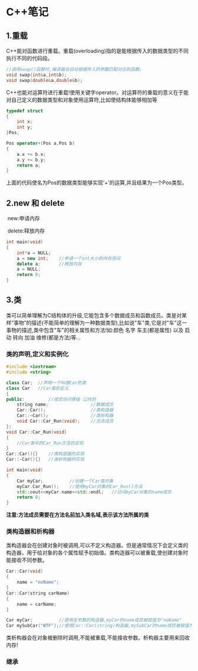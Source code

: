 # C++笔记

## 	1.重载

​	C++能对函数进行重载。重载(overloading)指的是能根据传入的数据类型的不同执行不同的代码段。

```c++
//调用swap()函数时,编译器会自动根据传入的参数匹配对应的函数。
void swap(int&a,int&b);
void swap(double&a,double&b);
```

​	C++也能对运算符进行重载!使用关键字operator。对运算符的重载的意义在于能对自己定义的数据类型和对象使用运算符,比如使结构体能够相加等

```c++
typedef struct
{
    int x;
    int y;
}Pos;

Pos operator+(Pos a,Pos b)
{
    a.x += b.x;
    a.y += b.y;
    return a;
}
```

​	上面的代码使名为Pos的数据类型能够实现'+'的运算,并且结果为一个Pos类型。

## 2.new 和 delete

​	new:申请内存

​	delete:释放内存

```c++
int main(void)
{
    int*a = NULL;
    a = new int;	//申请一个int大小的内存空间
    delete a;		//释放内存
    a = NULL;
    return 0;
}
```

## 3.类

​	类可以简单理解为C结构体的升级,它能包含多个数据成员和函数成员。类是对某样“事物”的描述(不能简单的理解为一种数据类型),比如说"车"类,它是对"车"这一事物的描述,类中包含"车"的相关属性和方法!如:颜色 名字 车主(都是属性) 以及 启动 转向 加油 维修(都是方法)等...

### 	类的声明,定义和实例化

```c++
#include <iostream>
#include <string>

class Car;	//声明一个叫做Car的类
class Car	//Car类的定义
{
public:			//成员访问等级 公共的
    string name;				//数据成员
    Car::Car();					//类构造器
    Car::~Car();				//类析构器
    void Car::Car_Run(void);	//方法成员
};
void Car::Car_Run(void)
{
    //Car类中的Car_Run方法的实现
}
Car::Car(){}	//类构造器的实现
Car::~Car(){}	//类析构器的实现

int main(void)
{
    Car	myCar;			//创建一个Car类对象
    myCar.Car_Run();	//使用myCar对象的Car_Run()方法
    std::cout<<myCar.name<<std::endl;	//访问myCar对象的name成员
    return 0;
}

```

​	**注意:方法成员需要在方法名前加入类名域,表示该方法所属的类**

### 	类构造器和析构器

​	类构造器会在创建对象时被调用,可以不定义构造器。但是通常情况下会定义类的构造器，用于给对象的各个属性赋予初始值。类构造器可以被重载,使创建对象时能接收不同参数。

```c++
Car::Car(void)
{
	name = "noName";
}
Car::Car(string carName)
{
	name = carName;
}

Car myCar;			//使用无参数的构造器,myCar的name成员被赋值为"noName"
Car mySubCar("WTF");//使用Car::Car(string)构造器,mySubCar的name成员被赋值为"WTF"
```

​	类析构器会在对象被删除时调用,不能被重载,不能接收参数。析构器主要用来回收内存!

### 	继承